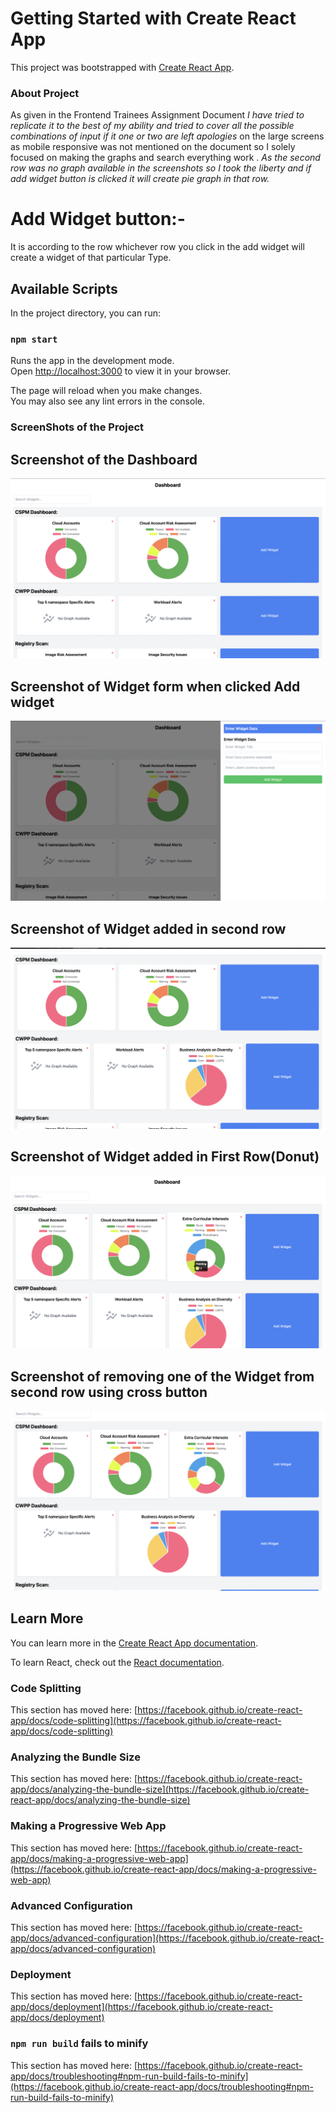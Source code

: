 # Getting Started with Create React App

This project was bootstrapped with [Create React App](https://github.com/facebook/create-react-app).

### About Project
As given in the Frontend Trainees Assignment Document *I have tried to replicate it to the best of my ability and tried to cover all the possible combinations of input if it one or two are left apologies* on the large screens as mobile responsive was not mentioned on the document so I solely focused on making the graphs and search everything work . *As the second row was no graph available in the screenshots so I took the liberty and if add widget button is clicked it will create pie graph in that row.*
# Add Widget button:-
It is according to the row whichever row you click in the add widget will create a widget of that particular Type.

## Available Scripts

In the project directory, you can run:

### `npm start`

Runs the app in the development mode.\
Open [http://localhost:3000](http://localhost:3000) to view it in your browser.

The page will reload when you make changes.\
You may also see any lint errors in the console.

### ScreenShots of the Project

## Screenshot of the Dashboard
![ScreenShot of the dashboard](image.png)

## Screenshot of Widget form when clicked Add widget
![Screebshot of Widget when clicked Add Widget](image-1.png)

## Screenshot of Widget added in second row 
![Screenshot of Widget added in second row ](image-2.png)

## Screenshot of Widget added in First Row(Donut)
![Screenshot of Widget added in First Row(Donut)](image-3.png)

## Screenshot of removing one of the Widget from second row using cross button
![Screenshot of removing one of the Widget from second row using cross button](image-4.png)

## Learn More

You can learn more in the [Create React App documentation](https://facebook.github.io/create-react-app/docs/getting-started).

To learn React, check out the [React documentation](https://reactjs.org/).

### Code Splitting

This section has moved here: [https://facebook.github.io/create-react-app/docs/code-splitting](https://facebook.github.io/create-react-app/docs/code-splitting)

### Analyzing the Bundle Size

This section has moved here: [https://facebook.github.io/create-react-app/docs/analyzing-the-bundle-size](https://facebook.github.io/create-react-app/docs/analyzing-the-bundle-size)

### Making a Progressive Web App

This section has moved here: [https://facebook.github.io/create-react-app/docs/making-a-progressive-web-app](https://facebook.github.io/create-react-app/docs/making-a-progressive-web-app)

### Advanced Configuration

This section has moved here: [https://facebook.github.io/create-react-app/docs/advanced-configuration](https://facebook.github.io/create-react-app/docs/advanced-configuration)

### Deployment

This section has moved here: [https://facebook.github.io/create-react-app/docs/deployment](https://facebook.github.io/create-react-app/docs/deployment)

### `npm run build` fails to minify

This section has moved here: [https://facebook.github.io/create-react-app/docs/troubleshooting#npm-run-build-fails-to-minify](https://facebook.github.io/create-react-app/docs/troubleshooting#npm-run-build-fails-to-minify)
